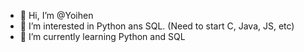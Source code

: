 - 👋 Hi, I’m @Yoihen
- 👀 I’m interested in Python ans SQL. (Need to start C, Java, JS, etc)
- 🌱 I’m currently learning Python and SQL 

<!---
Yoihen/Yoihen is a ✨ special ✨ repository because its `README.md` (this file) appears on your GitHub profile.
You can click the Preview link to take a look at your changes.
--->
